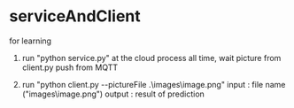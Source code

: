 # serviceAndClient
for learning


1. run "python service.py" at the cloud
     process all time, wait picture from client.py push from MQTT

2. run "python client.py --pictureFile .\images\image.png"
     input : file name ("images\image.png")
     output : result of prediction
